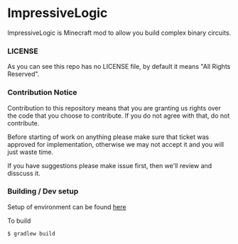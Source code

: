 # ImpressiveLogic
ImpressiveLogic is Minecraft mod to allow you build complex binary circuits.

### LICENSE
As you can see this repo has no LICENSE file, by default it means "All Rights Reserved".

### Contribution Notice
 
Contribution to this repository means that you are granting us rights over the code that you choose to contribute. If you do not agree with that, do not contribute.

Before starting of work on anything please make sure that ticket was approved for implementation, otherwise we may not accept it and you will just waste time.

If you have suggestions please make issue first, then we'll review and disscuss it. 

### Building / Dev setup

Setup of environment can be found [here](https://mcforge.readthedocs.io/en/1.18.x/gettingstarted/#from-zero-to-modding)

To build

```
$ gradlew build
```
